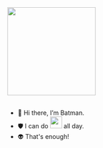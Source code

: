 <div id="header">
  <img src="https://media.giphy.com/media/citBl9yPwnUOs/giphy.gif" width="200" />
<!--   <img src="https://media.giphy.com/media/M9gbBd9nbDrOTu1Mqx/giphy.gif" width="120"/> -->
<!--   <img src="https://komarev.com/ghpvc/?username=the-bipu&style=flat-square&color=blue" alt=""/> -->
</div>

<!-- <div align="center">
  <img src="https://media.giphy.com/media/RbDKaczqWovIugyJmW/giphy.gif" width="400" height="200"/>
</div> -->
<br>

- 👋 Hi there, I’m Batman.
- 🛡️ I can do <img src="https://media.giphy.com/media/WUlplcMpOCEmTGBtBW/giphy.gif" width="27"> all day.
- 👽 That's enough!
<!-- - 🌱 I’m currently learning  -->
<!-- - 💞️ I’m looking to collaborate on ... -->
<!-- - 📫 How to reach me ... -->

<!---
the-bipu/the-bipu is a ✨ special ✨ repository because its `README.md` (this file) appears on your GitHub profile.
You can click the Preview link to take a look at your changes.
--->
